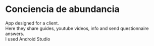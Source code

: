 # Conciencia de abundancia
App designed for a client.
<br>Here they share guides, youtube videos, info and send questionnaire answers.
<br>I used Android Studio
